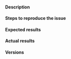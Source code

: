 <!--
If your issue is a usage question, submit it to the user mailing-list
users@riot-os.org or the developer mailing-list devel@riot-os.org.
-->

#### Description
<!-- Example: Cannot build gnrc_networking application for samr21-xpro
board. -->

#### Steps to reproduce the issue
<!--
Try to describe as precisely as possible here the steps required to reproduce
the issue. Here you can also describe your hardware configuration, the network
setup, etc.
-->

#### Expected results
<!-- Example: The gnrc_networking application builds on samr21-xpro. -->

#### Actual results
<!-- Please paste or specifically describe the actual output. -->

#### Versions
<!--
Operating system: Mac OSX, Linux, Vagrant VM
Build environment: GCC, CLang versions (you can run the following command from
the RIOT base directory: ./dist/tools/ci/print_toolchain_versions.sh).
-->

<!-- Thanks for contributing! -->
